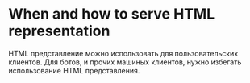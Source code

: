# When and how to serve HTML representation

HTML представление можно использовать для пользовательских клиентов. Для ботов, и прочих машиных клиентов, нужно избегать использование HTML представления.
